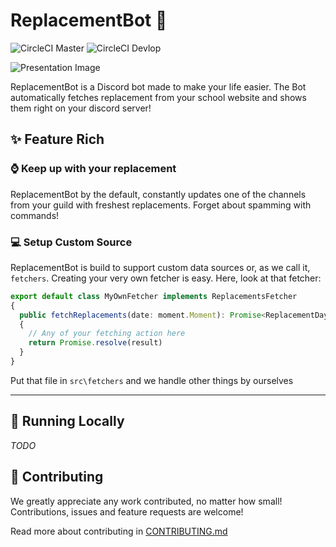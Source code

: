 # ReplacementBot 📅
![CircleCI Master](https://img.shields.io/circleci/build/github/MrBartusek/ReplacementBot?label=master&logo=circleci&token=6bae64ae7a523f3f207804bf7818dc1d56f420a4)
![CircleCI Devlop](https://img.shields.io/circleci/build/github/MrBartusek/ReplacementBot/develop?label=develop&logo=circleci&token=6bae64ae7a523f3f207804bf7818dc1d56f420a4)

![Presentation Image](https://i.imgur.com/SR7pGcu.png)

ReplacementBot is a Discord bot made to make your life easier. The Bot automatically fetches replacement from your school website and shows them right on your discord server!

## ✨ Feature Rich

### ⌚️ Keep up with your replacement

ReplacementBot by the default, constantly updates one of the channels from your guild with freshest replacements. Forget about spamming with commands!

### 💻 Setup Custom Source

ReplacementBot is build to support custom data sources or, as we call it, `fetchers`. Creating your very own fetcher is easy. Here, look at that fetcher:
```ts
export default class MyOwnFetcher implements ReplacementsFetcher
{
  public fetchReplacements(date: moment.Moment): Promise<ReplacementDay>
  {
    // Any of your fetching action here
    return Promise.resolve(result)
  }
}
```
Put that file in `src\fetchers` and we handle other things by ourselves

---
## 🚀 Running Locally

_TODO_

## 👥 Contributing

We greatly appreciate any work contributed, no matter how small!  Contributions, issues and feature requests are welcome!

Read more about contributing in [CONTRIBUTING.md](https://github.com/MrBartusek/ReplacementBot/blob/master/CONTRIBUTING.md)
